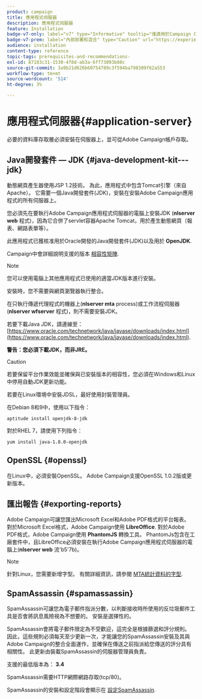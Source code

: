 ```yaml
---
product: campaign
title: 應用程式伺服器
description: 應用程式伺服器
feature: Installation
badge-v7-only: label="v7" type="Informative" tooltip="僅適用於Campaign Classic v7"
badge-v7-prem: label="內部部署和混合" type="Caution" url="https://experienceleague.adobe.com/docs/campaign-classic/using/installing-campaign-classic/architecture-and-hosting-models/hosting-models-lp/hosting-models.html?lang=zh-Hant" tooltip="僅適用於內部部署和混合部署"
audience: installation
content-type: reference
topic-tags: prerequisites-and-recommendations-
exl-id: 87103c31-1530-4f8d-ab3a-6ff73093b80c
source-git-commit: 3a9b21d626b60754789c3f594ba798309f62a553
workflow-type: tm+mt
source-wordcount: '514'
ht-degree: 3%

---
```


# 應用程式伺服器{#application-server}



必要的資料庫存取層必須安裝在伺服器上，並可從Adobe Campaign帳戶存取。

## Java開發套件 — JDK {#java-development-kit---jdk}

動態網頁產生器使用JSP 1.2技術。 為此，應用程式中包含Tomcat引擎（來自Apache）。 它需要一個Java開發套件(JDK)，安裝在安裝Adobe Campaign應用程式的所有伺服器上。

您必須先在要執行Adobe Campaign應用程式伺服器的電腦上安裝JDK (**nlserver web** 程式)，因為它合併了servlet容器Apache Tomcat，用於產生動態網頁（報表、網路表單等）。

此應用程式已獲核准用於Oracle開發的Java開發套件(JDK)以及用於 **OpenJDK**.

Campaign中會詳細說明支援的版本 [相容性矩陣](../../rn/using/compatibility-matrix.md).

>[!NOTE]
>
>您可以使用電腦上其他應用程式已使用的適當JDK版本進行安裝。
>  
>安裝時，您不需要與網頁瀏覽器執行整合。
>
>在只執行傳遞代理程式的機器上(**nlserver mta** process)或工作流程伺服器(**nlserver wfserver** 程式)，則不需要安裝JDK。

若要下載Java JDK，請連線至： [https://www.oracle.com/technetwork/java/javase/downloads/index.html](https://www.oracle.com/technetwork/java/javase/downloads/index.html).

**警告：您必須下載JDK，而非JRE。**

>[!CAUTION]
>
>若要保留平台作業效能並確保與已安裝版本的相容性，您必須在Windows和Linux中停用自動JDK更新功能。

若要在Linux環境中安裝JDSL，最好使用封裝管理員。

在Debian 8和9中，使用以下指令：

```
aptitude install openjdk-8-jdk
```

對於RHEL 7，請使用下列指令：

```
yum install java-1.8.0-openjdk
```

## OpenSSL {#openssl}

在Linux中，必須安裝OpenSSL。 Adobe Campaign支援OpenSSL 1.0.2版或更新版本。

## 匯出報告 {#exporting-reports}

Adobe Campaign可讓您匯出Microsoft Excel和Adobe PDF格式的平台報表。 對於Microsoft Excel格式，Adobe Campaign使用 **LibreOffice**. 對於Adobe PDF格式，Adobe Campaign使用 **PhantomJS** 轉換工具。 PhantomJs包含在工廠套件中，且LibreOffice必須安裝在執行Adobe Campaign應用程式伺服器的電腦上(**nlserver web** 流&#39;b5&#39;7b)。

>[!NOTE]
>
>針對Linux，您需要新增字型。 有關詳細資訊，請參閱 [MTA統計資料的字型](../../installation/using/prerequisites-of-campaign-installation-in-linux.md#fonts-for-mta-statistics).

## SpamAssassin {#spamassassin}

SpamAssassin可讓您為電子郵件指派分數，以判斷接收時所使用的反垃圾郵件工具是否會將訊息風險視為不想要的。 安裝是選擇性的。

SpamAssassin會將電子郵件限定為不受歡迎，這完全是根據篩選和評分規則。 因此，這些規則必須每天至少更新一次，才能讓您的SpamAssassin安裝及其與Adobe Campaign的整合全面運作，並確保在傳送之前指派給您傳送的評分具有相關性。 此更新由裝載SpamAssassin的伺服器管理員負責。

支援的最低版本為： **3.4**

SpamAssassin需要HTTP網際網路存取(tcp/80)。

SpamAssassin的安裝和設定階段會顯示在 [設定SpamAssassin](../../installation/using/configuring-spamassassin.md).
